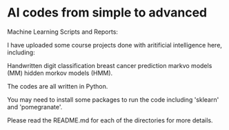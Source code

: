 # AI codes from simple to advanced

Machine Learning Scripts and Reports:

I have uploaded some course projects done with aritificial intelligence here, including: 

Handwritten digit classification
breast cancer prediction
markvo models (MM) 
hidden morkov models (HMM).

The codes are all  written in Python. 

You may need to install some packages to run the code including 'sklearn' and 'pomegranate'.

Please read the README.md for each of the directories for more details.
